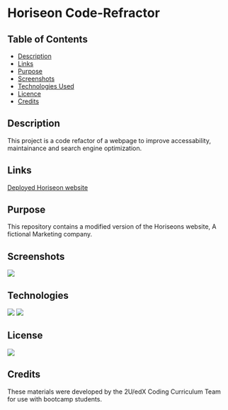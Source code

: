 # Horiseon Code-Refractor

## Table of Contents

* [Description](#description)
* [Links](#links)
* [Purpose](#purpose)
* [Screenshots](#screenshots)
* [Technologies Used](#technologies)
* [Licence](#license)
* [Credits](#credits)
## Description

This project is a code refactor of a webpage to improve accessability, maintainance and search engine optimization.

## Links

<a href="https://crisesaverting.github.io/code-refractor-01/">Deployed Horiseon website</a>

## Purpose

This repository contains a modified version of the Horiseons website, A fictional Marketing company.

## Screenshots

<img src="./assets/images/readmescreenshot.png">

## Technologies

<img src="https://img.shields.io/badge/Built%20with-HTML5-blue">

<img src="https://img.shields.io/badge/Built%20with-CSS3-blue">

## License

<img src="https://img.shields.io/badge/license-MIT-blue">

## Credits
These materials were developed by the 2U/edX Coding Curriculum Team for use with bootcamp students.